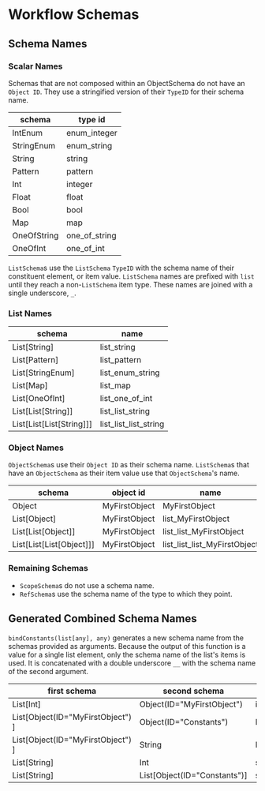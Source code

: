 # Workflow Schemas

## Schema Names

### Scalar Names

Schemas that are not composed within an ObjectSchema do not have an `Object ID`. They use a stringified version of their `TypeID` for their schema name.

| schema        |     type id                 |
|---------------|-----------------------------|
| IntEnum       | enum_integer                      |
| StringEnum    | enum_string                      |
| String        | string                      |
| Pattern       | pattern                      |
| Int           | integer                     |
| Float         | float                    |
| Bool          | bool                      |
| Map           | map              |
| OneOfString   | one_of_string   |
| OneOfInt      | one_of_int      |

`ListSchema`s use the `ListSchema` `TypeID` with the schema name of their constituent element, or item value. `ListSchema` names are prefixed with `list` until they reach a non-`ListSchema` item type. These names are joined with a single underscore, `_`.

### List Names

| schema              |  name                 |
|---------------------|-----------------------|
| List[String]        |  list_string                      |
| List[Pattern]       |  list_pattern                      |
| List[StringEnum]    |  list_enum_string                      |
| List[Map]           |  list_map                      |
| List[OneOfInt]      |  list_one_of_int                      |
| List[List[String]]  |  list_list_string                      |
| List[List[List[String]]]  |  list_list_list_string                      |

### Object Names

`ObjectSchema`s use their `Object ID` as their schema name. `ListSchema`s that have an `ObjectSchema` as their item value use that `ObjectSchema`'s name.

| schema                    | object id     | name                          |
|---------------------------|---------------|-------------------------------|
| Object                    | MyFirstObject | MyFirstObject                 |
| List[Object]              | MyFirstObject | list_MyFirstObject            |
| List[List[Object]]        | MyFirstObject | list_list_MyFirstObject       |
| List[List[List[Object]]]  | MyFirstObject | list_list_list_MyFirstObject  |
 
### Remaining Schemas

* `ScopeSchema`s do not use a schema name.
* `RefSchema`s use the schema name of the type to which they point.


## Generated Combined Schema Names

`bindConstants(list[any], any)` generates a new schema name from the schemas provided as arguments. Because the output of this function is a value for a single list element, only the schema name of the list's items is used. It is concatenated with a double underscore `__` with the schema name of the second argument.

| first schema           | second schema              | new name                      |
|------------------------|----------------------------|-------------------------------|
| List[Int]                          | Object(ID="MyFirstObject")   | int__MyFirstObject        |
| List[Object(ID="MyFirstObject") ]  | Object(ID="Constants")       | MyFirstObject__Constants  |
| List[Object(ID="MyFirstObject") ]  | String                       | MyFirstObject__string     |
| List[String]                       | Int                          | string__int               |
| List[String]                       | List[Object(ID="Constants")] | string__list_Constants    |